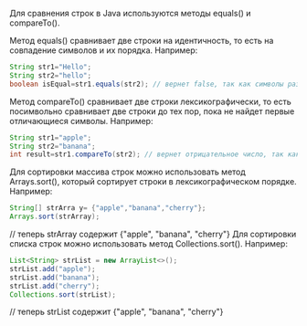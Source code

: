 Для сравнения строк в Java используются методы equals() и compareTo().

Метод equals() сравнивает две строки на идентичность, то есть на совпадение символов и их порядка. Например:

```java
String str1="Hello";
String str2="hello";
boolean isEqual=str1.equals(str2); // вернет false, так как символы разные

```

Метод compareTo() сравнивает две строки лексикографически, то есть посимвольно сравнивает две строки до тех пор, пока не
найдет первые отличающиеся символы. Например:

```java
String str1="apple";
String str2="banana";
int result=str1.compareTo(str2); // вернет отрицательное число, так как "apple" идет раньше "banana" по алфавиту

```

Для сортировки массива строк можно использовать метод Arrays.sort(), который сортирует строки в лексикографическом
порядке. Например:

```java
String[] strArra y= {"apple","banana","cherry"};
Arrays.sort(strArray);
```

// теперь strArray содержит {"apple", "banana", "cherry"} Для сортировки списка строк можно использовать метод
Collections.sort(). Например:

```java
List<String> strList = new ArrayList<>();
strList.add("apple");
strList.add("banana");
strList.add("cherry");
Collections.sort(strList);
```

// теперь strList содержит {"apple", "banana", "cherry"}